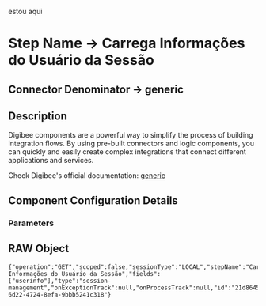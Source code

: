 estou aqui
# Step Name -> Carrega Informações do Usuário da Sessão
## Connector Denominator -> generic

## Description

Digibee components are a powerful way to simplify the process of building integration flows. By using pre-built connectors and logic components, you can quickly and easily create complex integrations that connect different applications and services.

Check Digibee's official documentation: [generic](https://docs.digibee.com/documentation "Digibee documentation")

## Component Configuration Details
### Parameters


## RAW Object

```
{"operation":"GET","scoped":false,"sessionType":"LOCAL","stepName":"Carrega Informações do Usuário da Sessão","fields":["userinfo"],"type":"session-management","onExceptionTrack":null,"onProcessTrack":null,"id":"21d8645b-6d22-4724-8efa-9bbb5241c318"}
```